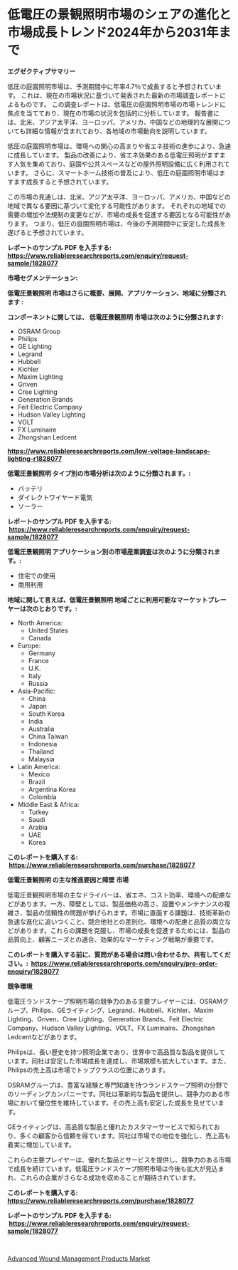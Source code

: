 <p><h1>低電圧の景観照明市場のシェアの進化と市場成長トレンド2024年から2031年まで</h1></p><p><strong>エグゼクティブサマリー</strong></p>
<p><p>低圧の庭園照明市場は、予測期間中に年率4.7％で成長すると予想されています。 これは、現在の市場状況に基づいて発表された最新の市場調査レポートによるものです。 この調査レポートは、低電圧の庭園照明市場の市場トレンドに焦点を当てており、現在の市場の状況を包括的に分析しています。 報告書には、北米、アジア太平洋、ヨーロッパ、アメリカ、中国などの地理的な展開についても詳細な情報が含まれており、各地域の市場動向を説明しています。</p><p>低圧の庭園照明市場は、環境への関心の高まりや省エネ技術の進歩により、急速に成長しています。 製品の改善により、省エネ効果のある低電圧照明がますます人気を集めており、庭園や公共スペースなどの屋外照明設備に広く利用されています。 さらに、スマートホーム技術の普及により、低圧の庭園照明市場はますます成長すると予想されています。</p><p>この市場の見通しは、北米、アジア太平洋、ヨーロッパ、アメリカ、中国などの地域で異なる要因に基づいて変化する可能性があります。 それぞれの地域での需要の増加や法規制の変更などが、市場の成長を促進する要因となる可能性があります。 つまり、低圧の庭園照明市場は、今後の予測期間中に安定した成長を遂げると予想されています。</p></p>
<p><strong>レポートのサンプル PDF を入手する: <a href="https://www.reliableresearchreports.com/enquiry/request-sample/1828077">https://www.reliableresearchreports.com/enquiry/request-sample/1828077</a></strong></p>
<p><strong>市場セグメンテーション:</strong></p>
<p><strong> 低電圧景観照明 市場はさらに概要、展開、アプリケーション、地域に分類されます :</strong></p>
<p><strong>コンポーネントに関しては、 低電圧景観照明 市場は次のように分類されます: &nbsp;</strong></p>
<p><ul><li>OSRAM Group</li><li>Philips</li><li>GE Lighting</li><li>Legrand</li><li>Hubbell</li><li>Kichler</li><li>Maxim Lighting</li><li>Griven</li><li>Cree Lighting</li><li>Generation Brands</li><li>Feit Electric Company</li><li>Hudson Valley Lighting</li><li>VOLT</li><li>FX Luminaire</li><li>Zhongshan Ledcent</li></ul></p>
<p><strong><a href="https://www.reliableresearchreports.com/low-voltage-landscape-lighting-r1828077">https://www.reliableresearchreports.com/low-voltage-landscape-lighting-r1828077</a></strong></p>
<p><strong> 低電圧景観照明 タイプ別の市場分析は次のように分類されます。:</strong></p>
<p><ul><li>バッテリ</li><li>ダイレクトワイヤード電気</li><li>ソーラー</li></ul></p>
<p><strong>レポートのサンプル PDF を入手する: &nbsp;<a href="https://www.reliableresearchreports.com/enquiry/request-sample/1828077">https://www.reliableresearchreports.com/enquiry/request-sample/1828077</a></strong></p>
<p><strong> 低電圧景観照明 アプリケーション別の市場産業調査は次のように分類されます。:</strong></p>
<p><ul><li>住宅での使用</li><li>商用利用</li></ul></p>
<p><strong>地域に関して言えば、低電圧景観照明 地域ごとに利用可能なマーケットプレーヤーは次のとおりです。:</strong></p>
<p><ul>
    <li>
        North America:
        <ul>
            <li>United States</li>
            <li>Canada</li>
        </ul>
    </li>
    <li>
        Europe:
        <ul>
            <li>Germany</li>
            <li>France</li>
            <li>U.K.</li>
            <li>Italy</li>
            <li>Russia</li>
        </ul>
    </li>
    <li>
        Asia-Pacific:
        <ul>
            <li>China</li>
            <li>Japan</li>
            <li>South Korea</li>
            <li>India</li>
            <li>Australia</li>
            <li>China Taiwan</li>
            <li>Indonesia</li>
            <li>Thailand</li>
            <li>Malaysia</li>
        </ul>
    </li>
    <li>
        Latin America:
        <ul>
            <li>Mexico</li>
            <li>Brazil</li>
            <li>Argentina Korea</li>
            <li>Colombia</li>
        </ul>
    </li>
    <li>
        Middle East & Africa:
        <ul>
            <li>Turkey</li>
            <li>Saudi</li>
            <li>Arabia</li>
            <li>UAE</li>
            <li>Korea</li>
        </ul>
    </li>
    </ul></p>
<p><strong>このレポートを購入する: &nbsp;<a href="https://www.reliableresearchreports.com/purchase/1828077">https://www.reliableresearchreports.com/purchase/1828077</a></strong></p>
<p><strong>低電圧景観照明 の主な推進要因と障壁 市場</strong></p>
<p><p>低電圧景観照明市場の主なドライバーは、省エネ、コスト効率、環境への配慮などがあります。一方、障壁としては、製品価格の高さ、設置やメンテナンスの複雑さ、製品の信頼性の問題が挙げられます。市場に直面する課題は、技術革新の急速な進化に追いつくこと、競合他社との差別化、環境への配慮と品質の両立などがあります。これらの課題を克服し、市場の成長を促進するためには、製品の品質向上、顧客ニーズとの適合、効果的なマーケティング戦略が重要です。</p></p>
<p><strong>このレポートを購入する前に、質問がある場合は問い合わせるか、共有してください。:&nbsp; <a href="https://www.reliableresearchreports.com/enquiry/pre-order-enquiry/1828077">https://www.reliableresearchreports.com/enquiry/pre-order-enquiry/1828077</a></strong></p>
<p><strong>競争環境</strong></p>
<p><p>低電圧ランドスケープ照明市場の競争力のある主要プレイヤーには、OSRAMグループ、Philips、GEライティング、Legrand、Hubbell、Kichler、Maxim Lighting、Griven、Cree Lighting、Generation Brands、Feit Electric Company、Hudson Valley Lighting、VOLT、FX Luminaire、Zhongshan Ledcentなどがあります。 </p><p>Philipsは、長い歴史を持つ照明企業であり、世界中で高品質な製品を提供しています。同社は安定した市場成長を達成し、市場規模も拡大しています。また、Philipsの売上高は市場でトップクラスの位置にあります。 </p><p>OSRAMグループは、豊富な経験と専門知識を持つランドスケープ照明の分野でのリーディングカンパニーです。同社は革新的な製品を提供し、競争力のある市場において優位性を維持しています。その売上高も安定した成長を見せています。 </p><p>GEライティングは、高品質な製品と優れたカスタマーサービスで知られており、多くの顧客から信頼を得ています。同社は市場での地位を強化し、売上高も着実に増加しています。 </p><p>これらの主要プレイヤーは、優れた製品とサービスを提供し、競争力のある市場で成長を続けています。低電圧ランドスケープ照明市場は今後も拡大が見込まれ、これらの企業がさらなる成功を収めることが期待されています。</p></p>
<p><strong>このレポートを購入する: &nbsp; <a href="https://www.reliableresearchreports.com/purchase/1828077">https://www.reliableresearchreports.com/purchase/1828077</a></strong></p>
<p><strong>レポートのサンプル PDF を入手する: &nbsp;<a href="https://www.reliableresearchreports.com/enquiry/request-sample/1828077">https://www.reliableresearchreports.com/enquiry/request-sample/1828077</a></strong><strong></strong></p>
<p>&nbsp;</p>
<p><p><a href="https://acidic-farm-354.notion.site/Advanced-Wound-Management-Products-Market-Insight-Market-Trends-Growth-Forecasted-from-2024-TO-20-f1e8b6d14177402fb03446acc40c134a">Advanced Wound Management Products Market</a></p></p>